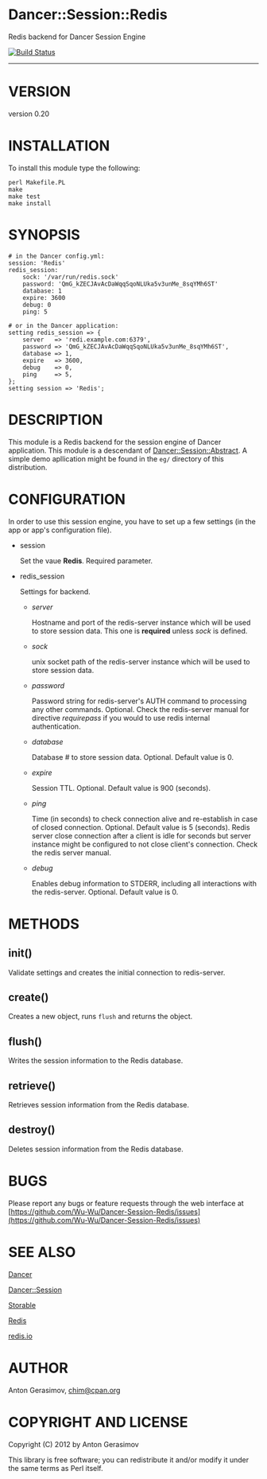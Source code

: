 # Dancer::Session::Redis

Redis backend for Dancer Session Engine

[![Build Status](https://travis-ci.org/Wu-Wu/Dancer-Session-Redis.png)](https://travis-ci.org/Wu-Wu/Dancer-Session-Redis)

- - - - - - - - - -

# VERSION

version 0.20

# INSTALLATION

To install this module type the following:

    perl Makefile.PL
    make
    make test
    make install

# SYNOPSIS

    # in the Dancer config.yml:
    session: 'Redis'
    redis_session:
        sock: '/var/run/redis.sock'
        password: 'QmG_kZECJAvAcDaWqqSqoNLUka5v3unMe_8sqYMh6ST'
        database: 1
        expire: 3600
        debug: 0
        ping: 5

    # or in the Dancer application:
    setting redis_session => {
        server   => 'redi.example.com:6379',
        password => 'QmG_kZECJAvAcDaWqqSqoNLUka5v3unMe_8sqYMh6ST',
        database => 1,
        expire   => 3600,
        debug    => 0,
        ping     => 5,
    };
    setting session => 'Redis';

# DESCRIPTION

This module is a Redis backend for the session engine of Dancer application. This module is a descendant
of [Dancer::Session::Abstract](http://search.cpan.org/perldoc?Dancer::Session::Abstract). A simple demo apllication might be found in the `eg/` directory of this
distribution.

# CONFIGURATION

In order to use this session engine, you have to set up a few settings (in the app or app's configuration file).

- session

    Set the vaue __Redis__. Required parameter.

- redis\_session

    Settings for backend.

    - _server_

        Hostname and port of the redis-server instance which will be used to store session data. This one is __required__ unless _sock_ is defined.

    - _sock_

        unix socket path of the redis-server instance which will be used to store session data.

    - _password_

        Password string for redis-server's AUTH command to processing any other commands. Optional. Check the redis-server
        manual for directive _requirepass_ if you would to use redis internal authentication.

    - _database_

        Database \# to store session data. Optional. Default value is 0.

    - _expire_

        Session TTL. Optional. Default value is 900 (seconds).

    - _ping_

        Time (in seconds) to check connection alive and re-establish in case of closed connection. Optional. Default value
        is 5 (seconds). Redis server close connection after a client is idle for seconds but server instance might be
        configured to not close client's connection. Check the redis server manual.

    - _debug_

        Enables debug information to STDERR, including all interactions with the redis-server. Optional. Default value is 0.

# METHODS

## init()

Validate settings and creates the initial connection to redis-server.

## create()

Creates a new object, runs `flush` and returns the object.

## flush()

Writes the session information to the Redis database.

## retrieve()

Retrieves session information from the Redis database.

## destroy()

Deletes session information from the Redis database.

# BUGS

Please report any bugs or feature requests through the web interface at
[https://github.com/Wu-Wu/Dancer-Session-Redis/issues](https://github.com/Wu-Wu/Dancer-Session-Redis/issues)

# SEE ALSO

[Dancer](http://search.cpan.org/perldoc?Dancer)

[Dancer::Session](http://search.cpan.org/perldoc?Dancer::Session)

[Storable](http://search.cpan.org/perldoc?Storable)

[Redis](http://search.cpan.org/perldoc?Redis)

[redis.io](http://redis.io)

# AUTHOR

Anton Gerasimov, <chim@cpan.org>

# COPYRIGHT AND LICENSE

Copyright (C) 2012 by Anton Gerasimov

This library is free software; you can redistribute it and/or modify it
under the same terms as Perl itself.
